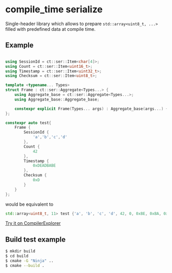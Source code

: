 # compile_time serialize
Single-header library which allows to prepare `std::array<uint8_t, ...>` filled with predefined data at compile time.

## Example

```cpp

using SessionId = ct::ser::Item<char[4]>;
using Count = ct::ser::Item<uint16_t>;
using Timestamp = ct::ser::Item<uint32_t>;
using Checksum = ct::ser::Item<uint8_t>;

template <typename... Types>
struct Frame : ct::ser::Aggregate<Types...> {
    using Aggregate_base = ct::ser::Aggregate<Types...>;
    using Aggregate_base::Aggregate_base;

    constexpr explicit Frame(Types... args) : Aggregate_base(args...) {}
};

constexpr auto test{
    Frame {
        SessionId {
            'a','b','c','d'
        },
        Count {
            42
        },
        Timestamp {
            0xDEADBABE
        },
        Checksum {
            0xD
        }
    }
};
```
would be equivalent to 

```cpp
std::array<uint8_t, 11> test {'a', 'b', 'c', 'd', 42, 0, 0xBE, 0xBA, 0xDA, 0xDE, 0xD}
```

[Try it on CompilerExplorer](https://godbolt.org/z/aM4z51)

## Build test example
```bash
$ mkdir build
$ cd build
$ cmake -G "Ninja" ..
$ cmake --build .
```